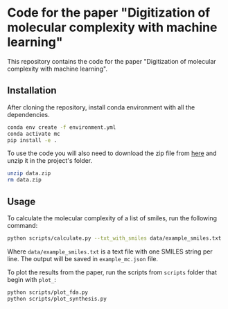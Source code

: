 # Code for the paper "Digitization of molecular complexity with machine learning"

This repository contains the code for the paper "Digitization of molecular complexity with machine learning".

## Installation
After cloning the repository, install conda environment with all the dependencies.
```bash
conda env create -f environment.yml
conda activate mc
pip install -e .
```
To use the code you will also need to download the zip file from [here](https://drive.google.com/file/d/1vlHBtQqh2-CMav8x4edBPzyUXkq3BhMe/view?usp=sharing) and unzip it in the project's folder.
```bash
unzip data.zip
rm data.zip
```

## Usage

To calculate the molecular complexity of a list of smiles, run the following command:
```bash
python scripts/calculate.py --txt_with_smiles data/example_smiles.txt
```
Where `data/example_smiles.txt` is a text file with one SMILES string per line. The output will be saved in `example_mc.json` file.

To plot the results from the paper, run the scripts from `scripts` folder that begin with `plot_`:
```bash
python scripts/plot_fda.py
python scripts/plot_synthesis.py
```



